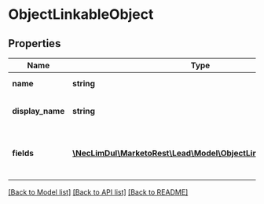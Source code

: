 # ObjectLinkableObject

## Properties
Name | Type | Description | Notes
------------ | ------------- | ------------- | -------------
**name** | **string** | Link object API name | 
**display_name** | **string** | Link object UI display-name | 
**fields** | [**\NecLimDul\MarketoRest\Lead\Model\ObjectLinkableObjectField[]**](ObjectLinkableObjectField.md) | List of fields available on the link object | 

[[Back to Model list]](../README.md#documentation-for-models) [[Back to API list]](../README.md#documentation-for-api-endpoints) [[Back to README]](../README.md)


